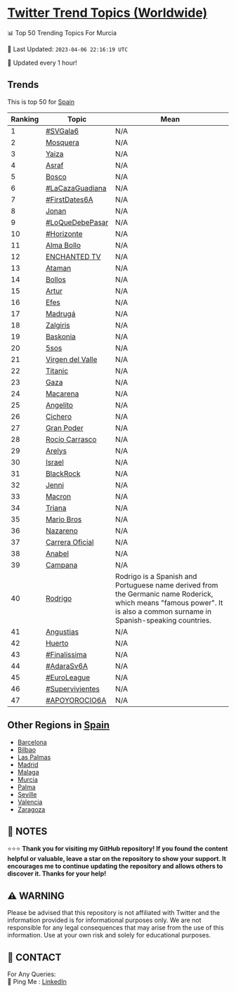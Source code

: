 [Twitter Trend Topics (Worldwide)](https://github.com/ErcinDedeoglu/Twitter-Trend-Topics)
==========


📊 Top 50 Trending Topics For Murcia

📆 Last Updated: `2023-04-06 22:16:19 UTC`

🔧 Updated every 1 hour!


## Trends

This is top 50 for [Spain](</Spain>)

| Ranking | Topic | Mean |
| ------- | ------------ | ------------ |
| 1 | [#SVGala6](http://twitter.com/search?q=%23SVGala6) | N/A |
| 2 | [Mosquera](http://twitter.com/search?q=Mosquera) | N/A |
| 3 | [Yaiza](http://twitter.com/search?q=Yaiza) | N/A |
| 4 | [Asraf](http://twitter.com/search?q=Asraf) | N/A |
| 5 | [Bosco](http://twitter.com/search?q=Bosco) | N/A |
| 6 | [#LaCazaGuadiana](http://twitter.com/search?q=%23LaCazaGuadiana) | N/A |
| 7 | [#FirstDates6A](http://twitter.com/search?q=%23FirstDates6A) | N/A |
| 8 | [Jonan](http://twitter.com/search?q=Jonan) | N/A |
| 9 | [#LoQueDebePasar](http://twitter.com/search?q=%23LoQueDebePasar) | N/A |
| 10 | [#Horizonte](http://twitter.com/search?q=%23Horizonte) | N/A |
| 11 | [Alma Bollo](http://twitter.com/search?q=Alma+Bollo) | N/A |
| 12 | [ENCHANTED TV](http://twitter.com/search?q=ENCHANTED+TV) | N/A |
| 13 | [Ataman](http://twitter.com/search?q=Ataman) | N/A |
| 14 | [Bollos](http://twitter.com/search?q=Bollos) | N/A |
| 15 | [Artur](http://twitter.com/search?q=Artur) | N/A |
| 16 | [Efes](http://twitter.com/search?q=Efes) | N/A |
| 17 | [Madrugá](http://twitter.com/search?q=Madrug%c3%a1) | N/A |
| 18 | [Zalgiris](http://twitter.com/search?q=Zalgiris) | N/A |
| 19 | [Baskonia](http://twitter.com/search?q=Baskonia) | N/A |
| 20 | [5sos](http://twitter.com/search?q=5sos) | N/A |
| 21 | [Virgen del Valle](http://twitter.com/search?q=Virgen+del+Valle) | N/A |
| 22 | [Titanic](http://twitter.com/search?q=Titanic) | N/A |
| 23 | [Gaza](http://twitter.com/search?q=Gaza) | N/A |
| 24 | [Macarena](http://twitter.com/search?q=Macarena) | N/A |
| 25 | [Angelito](http://twitter.com/search?q=Angelito) | N/A |
| 26 | [Cichero](http://twitter.com/search?q=Cichero) | N/A |
| 27 | [Gran Poder](http://twitter.com/search?q=Gran+Poder) | N/A |
| 28 | [Rocío Carrasco](http://twitter.com/search?q=Roc%c3%ado+Carrasco) | N/A |
| 29 | [Arelys](http://twitter.com/search?q=Arelys) | N/A |
| 30 | [Israel](http://twitter.com/search?q=Israel) | N/A |
| 31 | [BlackRock](http://twitter.com/search?q=BlackRock) | N/A |
| 32 | [Jenni](http://twitter.com/search?q=Jenni) | N/A |
| 33 | [Macron](http://twitter.com/search?q=Macron) | N/A |
| 34 | [Triana](http://twitter.com/search?q=Triana) | N/A |
| 35 | [Mario Bros](http://twitter.com/search?q=Mario+Bros) | N/A |
| 36 | [Nazareno](http://twitter.com/search?q=Nazareno) | N/A |
| 37 | [Carrera Oficial](http://twitter.com/search?q=Carrera+Oficial) | N/A |
| 38 | [Anabel](http://twitter.com/search?q=Anabel) | N/A |
| 39 | [Campana](http://twitter.com/search?q=Campana) | N/A |
| 40 | [Rodrigo](http://twitter.com/search?q=Rodrigo) | Rodrigo is a Spanish and Portuguese name derived from the Germanic name Roderick, which means "famous power". It is also a common surname in Spanish-speaking countries. |
| 41 | [Angustias](http://twitter.com/search?q=Angustias) | N/A |
| 42 | [Huerto](http://twitter.com/search?q=Huerto) | N/A |
| 43 | [#Finalissima](http://twitter.com/search?q=%23Finalissima) | N/A |
| 44 | [#AdaraSv6A](http://twitter.com/search?q=%23AdaraSv6A) | N/A |
| 45 | [#EuroLeague](http://twitter.com/search?q=%23EuroLeague) | N/A |
| 46 | [#Supervivientes](http://twitter.com/search?q=%23Supervivientes) | N/A |
| 47 | [#APOYOROCIO6A](http://twitter.com/search?q=%23APOYOROCIO6A) | N/A |



## Other Regions in [Spain](</Spain>)

* [Barcelona](</Spain/Barcelona.md>)
* [Bilbao](</Spain/Bilbao.md>)
* [Las Palmas](</Spain/Las Palmas.md>)
* [Madrid](</Spain/Madrid.md>)
* [Malaga](</Spain/Malaga.md>)
* [Murcia](</Spain/Murcia.md>)
* [Palma](</Spain/Palma.md>)
* [Seville](</Spain/Seville.md>)
* [Valencia](</Spain/Valencia.md>)
* [Zaragoza](</Spain/Zaragoza.md>)



## 📝 NOTES

⭐⭐⭐ **Thank you for visiting my GitHub repository! If you found the content helpful or valuable, leave a star on the repository to show your support. It encourages me to continue updating the repository and allows others to discover it. Thanks for your help!**


## ⚠️ WARNING

Please be advised that this repository is not affiliated with Twitter and the information provided is for informational purposes only. We are not responsible for any legal consequences that may arise from the use of this information. Use at your own risk and solely for educational purposes.


## 📨 CONTACT

 For Any Queries:  
            🏓 Ping Me : [LinkedIn](https://www.linkedin.com/in/ercindedeoglu/)
